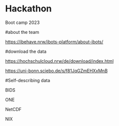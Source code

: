 # Hackathon

Boot camp 2023

#about the team 

https://ibehave.nrw/ibots-platform/about-ibots/

#download the data

https://hochschulcloud.nrw/de/download/index.html

https://uni-bonn.sciebo.de/s/f81JqGZmEHXxMnB

#Self-describing data

BIDS

ONE

NetCDF

NIX
